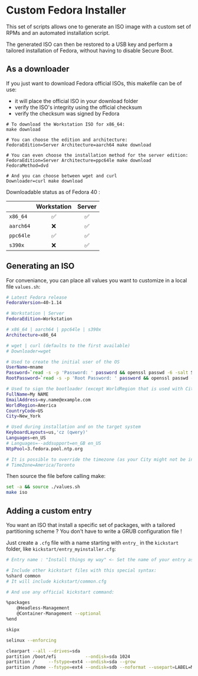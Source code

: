 # Custom Fedora Installer

This set of scripts allows one to generate an ISO image with a custom set of RPMs and an automated installation script.

The generated ISO can then be restored to a USB key and perform a tailored installation of Fedora, without having to disable Secure Boot.

## As a downloader

If you just want to download Fedora official ISOs, this makefile can be of use:
 - it will place the official ISO in your download folder
 - verify the ISO's integrity using the official checksum
 - verify the checksum was signed by Fedora

```shell
# To download the Workstation ISO for x86_64:
make download

# You can choose the edition and architecture:
FedoraEdition=Server Architecture=aarch64 make download

# You can even choose the installation method for the server edition:
FedoraEdition=Server Architecture=ppc64le make download FedoraMethod=dvd

# And you can choose between wget and curl
Downloader=curl make download
```

Downloadable status as of Fedora 40 :

|           | Workstation | Server |
|:----------|:-----------:|:------:|
| `x86_64`  | ✅          | ✅     |
| `aarch64` | ❌          | ✅     |
| `ppc64le` | ✅          | ✅     |
| `s390x`   | ❌          | ✅     |

## Generating an ISO

For conveniance, you can place all values you want to customize in a local file `values.sh`:

```bash
# Latest Fedora release
FedoraVersion=40-1.14

# Workstation | Server
FedoraEdition=Workstation

# x86_64 | aarch64 | ppc64le | s390x
Architecture=x86_64

# wget | curl (defaults to the first available)
# Downloader=wget

# Used to create the initial user of the OS
UserName=mname
Password=`read -s -p 'Password: ' password && openssl passwd -6 -salt SomeRandomSalt $password`
RootPassword=`read -s -p 'Root Password: ' password && openssl passwd -6 -salt SomeRandomSalt $password`

# Used to sign the bootloader (except WorldRegion that is used with City to specify the timezone)
FullName=My NAME
EmailAddress=my.name@example.com
WorldRegion=America
CountryCode=US
City=New_York

# Used during installation and on the target system
KeyboardLayouts=us,'cz (qwery)'
Languages=en_US
# Languages=--addsupport=en_GB en_US
NtpPool=3.fedora.pool.ntp.org

# It is possible to override the timezone (as your City might not be in https://vpodzime.fedorapeople.org/timezones_list.txt)
# TimeZone=America/Toronto
```

Then source the file before calling make:

```bash
set -a && source ./values.sh
make iso
```

## Adding a custom entry

You want an ISO that install a specific set of packages, with a tailored partitioning scheme ? You don't have to write a GRUB configuration file !

Just create a `.cfg` file with a name starting with `entry_` in the `kickstart` folder, like `kickstart/entry_myinstaller.cfg`:

```bash
# Entry name : "Install things my way" <- Set the name of your entry as it will appear in the GRUB menu

# Include other kickstart files with this special syntax:
%shard common
# It will include kickstart/common.cfg

# And use any official kickstart command:

%packages
	@Headless-Management
	@Container-Management --optional
%end

skipx

selinux --enforcing

clearpart --all --drives=sda
partition /boot/efi           --ondisk=sda 1024
partition /     --fstype=ext4 --ondisk=sda --grow
partition /home --fstype=ext4 --ondisk=sdb --noformat --usepart=LABEL=MY_HOME
```
